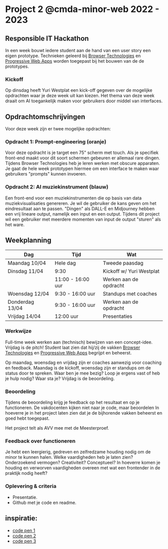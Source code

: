 # Project 2 @cmda-minor-web 2022 - 2023

## Responsible IT Hackathon

In een week bouwt iedere student aan de hand van een user story een eigen prototype. Technieken geleerd bij [Browser Technologies](https://github.com/cmda-minor-web/browser-technologies-2223) en [Progressive Web Apps](https://github.com/cmda-minor-web/progressive-web-apps-2223) worden toegepast bij het bouwen van de de prototypes.

### Kickoff

Op dinsdag heeft Yuri Westplat een kick-off gegeven over de mogelijke opdrachten waar je deze week uit kan kiezen. Het thema van deze week draait om AI toegankelijk maken voor gebruikers door middel van interfaces.

## Opdrachtomschrijvingen

Voor deze week zijn er twee mogelijke opdrachten:

### Opdracht 1: Prompt-engineering (oranje)

Voor deze opdracht is je target een 75" scherm met touch. Als je specifiek front-end maakt voor dit soort schermen gebeuren er allemaal rare dingen. Tijdens Browser Technologies heb je leren werken met obscure apparaten. Je gaat de hele week prototypen hiermee om een interface te maken waar gebruikers "prompts" kunnen invoeren.

### Opdracht 2: AI muziekinstrument (blauw)

Een front-end voor een muziekinstrumenten die op basis van data muziekvisualisaties genereren. Je wil de gebruiker de kans geven om het eindresultaat aan te passen. "Dingen" als DALL-E en Midjourney hebben een vrij lineare output, namelijk een input en een output. Tijdens dit project wil een gebruiker met meerdere momenten van input de output "sturen" als het ware.

## Weekplanning

| Dag  | Tijd | Wat |
|---|---|--|
| Maandag 10/04 | Hele dag | Tweede paasdag |
| Dinsdag 11/04 | 9:30 | Kickoff w/ Yuri Westplat |
|  | 11:00 - 16:00 uur | Werken aan de opdracht |
| Woensdag 12/04 | 9:30 - 16:00 uur | Standups met coaches |
| Donderdag 13/04 | 9:30 - 16:00 uur | Werken aan de opdracht|
| Vrijdag 14/04 | 12:00 uur | Presentaties |


### Werkwijze
Full-time week werken aan (technisch) bewijzen van een concept-idee. Vrijdag is de pitch! Student laat zien dat hij/zij de vakken [Browser Technologies](https://github.com/cmda-minor-web/browser-technologies-2223) en [Progressive Web Apps](https://github.com/cmda-minor-web/progressive-web-apps-2223) begrijpt en beheerst.

Op maandag, woensdag en vrijdag zijn er coaches aanwezig voor coaching en feedback. Maandag is de kickoff, woensdag zijn er standups om de status door te spreken. Waar ben je mee bezig? Loop je ergens vast of heb je hulp nodig? Waar sta je? Vrijdag is de beoordeling.

### Beoordeling
Tijdens de beoordeling krijg je feedback op het resultaat en op je functioneren. De vakdocenten kijken niet naar je code, maar beoordelen In hoeverre je in het project laten zien dat je de bijhorende vakken beheerst en goed hebt toegepast. 

Het project telt als AVV mee met de Meesterproef.

### Feedback over functioneren
Je hebt een leergierig, gedreven en zelfredzame houding nodig om de minor te kunnen halen. Welke vaardigheden heb je laten zien? Onderzoekend vermogen? Creativiteit? Conceptueel? In hoeverre komen je houding en verworven vaardigheden overeen met wat een frontender in de praktijk nodig heeft?

### Oplevering & criteria
- Presentatie. 
- Github met je code en readme.

<!-- Add a link to your live demo in Github Pages 🌐-->

<!-- ☝️ replace this description with a description of your own work -->

<!-- replace the code in the /docs folder with your own, so you can showcase your work with GitHub Pages 🌍 -->

<!-- Add a nice poster image here at the end of the week, showing off your shiny frontend 📸 -->

<!-- Maybe a table of contents here? 📚 -->

<!-- How about a section that describes how to install this project? 🤓 -->

<!-- ...but how does one use this project? What are its features 🤔 -->

<!-- Maybe a checklist of done stuff and stuff still on your wishlist? ✅ -->

<!-- How about a license here? 📜 (or is it a licence?) 🤷 -->

## inspiratie:

- [code pen 1](https://codepen.io/yukulele/pen/BjNWxa?editors=1010)
- [code pen 2](https://codepen.io/kucerajacob/pen/GRqBQNV)
- [code pen 3](https://codepen.io/laurenvast/pen/jOrWXej)
